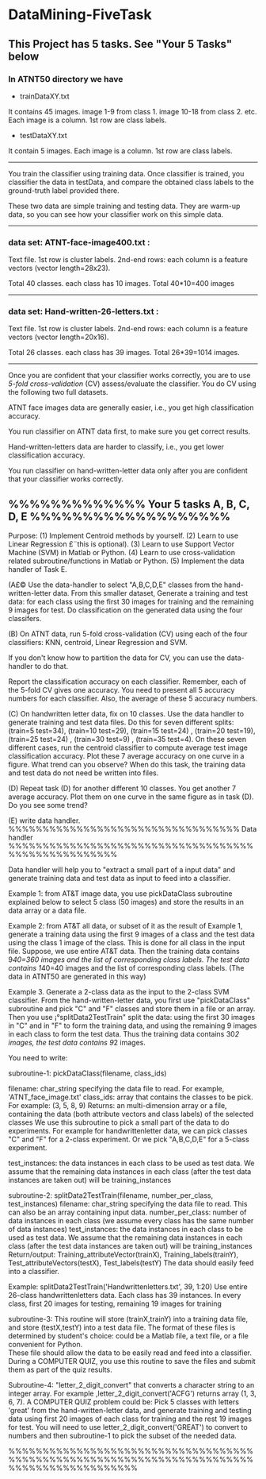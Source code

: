# DataMining-FiveTask
## This Project has 5 tasks. See "Your 5 Tasks" below

### In ATNT50 directory we have

- trainDataXY.txt   

It contains 45 images. image 1-9 from class 1. image 10-18 from class 2. etc.
Each image is a column. 1st row are class labels.

- testDataXY.txt     

It contain 5 images. 
Each image is a column. 1st row are class labels.

------------------------------------------------------------------------------------
You train the classifier using training data. Once classifier is trained,
you classifier the data in testData, and compare the obtained class labels 
to the ground-truth label provided there. 

These two data are simple training and testing data.
They are warm-up data, so you can see how your classifier work on this simple data. 

-------------------------------------------------------------------------------------


### data set: ATNT-face-image400.txt  :

Text file. 
1st row is cluster labels. 
2nd-end rows: each column is a feature vectors (vector length=28x23).

Total 40 classes. each class has 10 images. Total 40*10=400 images

----------------------------------------------------------------------------------------

### data set: Hand-written-26-letters.txt :

Text file. 
1st row is cluster labels. 
2nd-end rows: each column is a feature vectors (vector length=20x16).

Total 26 classes. each class has 39 images. Total 26*39=1014 images.


-------------------------------------------------------------------------------------
Once you are confident that your classifier works correctly,
you are to use *5-fold cross-validation* (CV) assess/evaluate the classifier.
You do CV using the following two full datasets.

ATNT face images data are generally easier, i.e., you get high classification accuracy.

You run classifier on ATNT data first, to make sure you get correct results.

Hand-written-letters data are harder to classify, i.e., you get lower classification accuracy.

You run classifier on hand-written-letter data only after you are confident 
that your classifier works correctly.

## %%%%%%%%%%%%%    Your 5 tasks A, B, C, D, E  %%%%%%%%%%%%%%%%%%%
Purpose:
(1)  Implement Centroid methods by yourself.
(2)  Learn to use Linear Regression £¨this is optional).
(3) Learn to use Support Vector Machine (SVM) in Matlab or Python.
(4) Learn to use cross-validation related subroutine/functions in Matlab or Python.
(5) Implement the data handler of Task E.



(A£©
Use the data-handler to select "A,B,C,D,E" classes from the hand-written-letter data. 
From this smaller dataset, Generate a training and test data: for each class
using the first 30 images for training and the remaining 9 images for test.
Do classification on the generated data using the four classifers.


(B)
On ATNT data, run 5-fold cross-validation (CV) using  each of the 
four classifiers: KNN, centroid, Linear Regression and SVM.

If you don't know how to partition the data for CV, you can use the data-handler to do that.


Report the classification accuracy on each classifier.
Remember, each of the 5-fold CV gives one accuracy. You need to present all 5 accuracy numbers
for each classifier. Also, the average of these 5 accuracy numbers.



(C) On handwritten letter data, fix on 10 classes. Use the data handler to generate training and test data files.
    Do this for seven different splits:  (train=5 test=34), (train=10 test=29),  (train=15 test=24) , 
       (train=20 test=19), (train=25 test=24) , (train=30 test=9) ,  (train=35 test=4). 
    On these seven different cases, run the centroid classifier to compute average test image classification
    accuracy. Plot these 7 average accuracy on one curve in a figure. What trend can you observe?
    When do this task, the training data and test data do not need be written into files.


(D) Repeat task (D) for another different 10 classes.  You get another 7 average accuracy. 
    Plot them on one curve in the same figure as in task (D). Do you see some trend?

(E) write data handler.
%%%%%%%%%%%%%%%%%%%%%%%%%%%%%%%%%%   Data handler  %%%%%%%%%%%%%%%%%%%%%%%%%%%%%%%%%%%%%%%%%%%%%%%%%%%%

Data handler will help you to "extract a small part of a input data" and
generate training data and test data as input to feed into a classifier.


Example 1: from AT&T image data, you use pickDataClass subroutine explained below
to select 5 class (50 images) and store the results in an data array or a data file.

Example 2: from AT&T all data, or subset of it as the result of Example 1, generate a 
training data using the first 9 images of a class and the test data using the class 1 image of the class. 
This is done for all class in the input file. Suppose, we use entire AT&T data. Then the training data contains 
9*40=360 images and the list of corresponding class labels. The test data contains 1*40=40 images
and the list of corresponding class labels.
(The data in ATNT50 are generated in this way)

Example 3. Generate a 2-class data as the input to the 2-class SVM classifier.
  From the hand-written-letter data, you first use "pickDataClass" subroutine and pick 
  "C" and "F" classes and store them in a file or an array.
  Then you use ¡°splitData2TestTrain" split the data: using the first 30 images in "C" and in "F" 
  to form the training data, and using the remaining 9 images in each class to form the 
  test data. Thus the training data contains 30*2 images, the test data contains 9*2 images.

You need to write:

subroutine-1: pickDataClass(filename, class_ids)
 
  filename: char_string specifying the data file to read. For example, 'ATNT_face_image.txt'
  class_ids:  array that contains the classes to be pick. For example: (3, 5, 8, 9)
  Returns: an multi-dimension array or a file, containing the data (both attribute vectors and class labels) 
           of the selected classes
  We use this subroutine to pick a small part of the data to do experiments. For example for handwrittenletter data,
  we can pick classes "C" and "F" for a 2-class experiment. Or we pick "A,B,C,D,E" for a 5-class experiment. 


  test_instances: the data instances in each class to be used as test data.
  We assume that the remaining data instances in each class (after the test data instances are taken out) will be
  training_instances


subroutine-2: splitData2TestTrain(filename, number_per_class,  test_instances)
  filename: char_string specifying the data file to read. This can also be an array containing input data.
  number_per_class: number of data instances in each class (we assume every class has the same number of data instances)
  test_instances: the data instances in each class to be used as test data.
                  We assume that the remaining data instances in each class (after the test data instances are taken out) 
                  will be training_instances 
  Return/output: Training_attributeVector(trainX), Training_labels(trainY), Test_attributeVectors(testX), Test_labels(testY)
  The data should easily feed into a classifier.

  Example: splitData2TestTrain('Handwrittenletters.txt', 39, 1:20) 
           Use entire 26-class handwrittenletters data. Each class has 39 instances.
           In every class, first 20 images for testing, remaining 19 images for training

subroutine-3:
   This routine will store (trainX,trainY) into a training data file, 
   and store (testX,testY) into a test data file. The format of these files is determined by 
   student's choice: could be a Matlab file, a text file, or a file convenient for Python.  
   These file should allow the data to be easily read and feed into a classifier.
   During a COMPUTER QUIZ, you use this routine to save the files and submit them as part of the quiz results.


Subroutine-4: "letter_2_digit_convert" that converts a character string to an integer array. 
   For example ,letter_2_digit_convert('ACFG') returns array (1, 3, 6, 7). 
   A COMPUTER QUIZ problem could be: Pick 5 classes with letters 'great' from the hand-written-letter data, and 
     generate training and testing data using first 20 images of each class for training and the rest 19 images for test.
     You will need to use  letter_2_digit_convert('GREAT') to convert to numbers and then subroutine-1 to pick the subset
     of the needed data.

%%%%%%%%%%%%%%%%%%%%%%%%%%%%%%%%%%%%%%%%%%%%%%%%%%%%%%%%%%%%%%%%%%%%%%%%%%%%%%%%%%%%%%%%%%%
